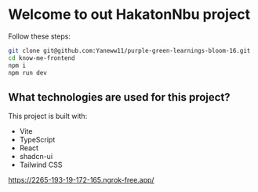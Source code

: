 # Welcome to out HakatonNbu project


Follow these steps:

```sh
git clone git@github.com:Yaneww11/purple-green-learnings-bloom-16.git
cd know-me-frontend
npm i
npm run dev
```

## What technologies are used for this project?

This project is built with:

- Vite
- TypeScript
- React
- shadcn-ui
- Tailwind CSS

https://2265-193-19-172-165.ngrok-free.app/

